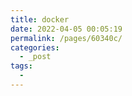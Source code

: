```yaml
---
title: docker
date: 2022-04-05 00:05:19
permalink: /pages/60340c/
categories:
  - _post
tags:
  - 
---
```

